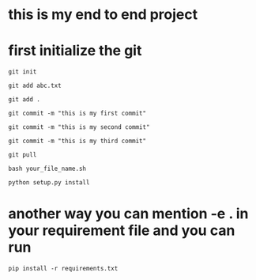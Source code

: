 # this is my end to end project

# first initialize the git 
```
git init
```
```
git add abc.txt

git add .
```
```
git commit -m "this is my first commit"

```
```
git commit -m "this is my second commit" 
```
```
git commit -m "this is my third commit" 
```
```
git pull

```

```
bash your_file_name.sh
```
```
python setup.py install
```

# another way you can mention -e . in your requirement file and you can run

```
pip install -r requirements.txt
```

